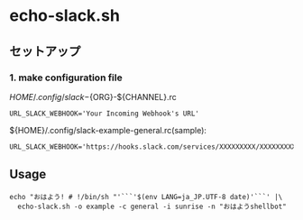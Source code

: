 echo-slack.sh
=================

セットアップ
---------------

### 1. make configuration file


${HOME}/.config/slack-${ORG}-${CHANNEL}.rc

```text:
URL_SLACK_WEBHOOK='Your Incoming Webhook's URL'
```

${HOME}/.config/slack-example-general.rc(sample):

```text:
URL_SLACK_WEBHOOK='https://hooks.slack.com/services/XXXXXXXXX/XXXXXXXXX/xxxxxxxxxxxxxxxxxxxxxxxx'
```


Usage
--------

```
echo "おはよう! # !/bin/sh "'```'$(env LANG=ja_JP.UTF-8 date)'```' |\
  echo-slack.sh -o example -c general -i sunrise -n "おはようshellbot"
```

